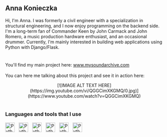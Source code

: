 ## Anna Konieczka

Hi, I'm Anna. I was formerly a civil engineer with a specialization in structural engineering, and I now enjoy programming on the backend side. I'm a long-term fan of Commander Keen by John Carmack and John Romero, a music production hardware enthusiast, and an occasional drummer.
Currently, I'm mainly interested in building web applications using Python with Django/Flask.<br>

#

You'll find my main project here: www.mysoundarchive.com<br>
<br>
You can here me talking about this project and see it in action here:
<br>
<p align="center">
  [![IMAGE ALT TEXT HERE](https://img.youtube.com/vi/QGGCimXKGMQ/0.jpg)](https://www.youtube.com/watch?v=QGGCimXKGMQ)
</p>

#

### Languages and tools that I use

<img align="left" alt="Python" width="30px" style="padding-right:10px;" src="https://cdn.jsdelivr.net/gh/devicons/devicon/icons/python/python-original.svg" />
<img align="left" alt="Python" width="30px" style="padding-right:10px;" src="https://cdn.jsdelivr.net/gh/devicons/devicon/icons/django/django-plain.svg" />
<img align="left" alt="Python" width="30px" style="padding-right:10px;" src="https://cdn.jsdelivr.net/gh/devicons/devicon/icons/flask/flask-original.svg" />
<img align="left" alt="Python" width="30px" style="padding-right:10px;" src="https://cdn.jsdelivr.net/gh/devicons/devicon/icons/sqlalchemy/sqlalchemy-original.svg" />
<img align="left" alt="Python" width="30px" style="padding-right:10px;" src="https://cdn.jsdelivr.net/gh/devicons/devicon/icons/postgresql/postgresql-plain.svg" />
<img align="left" alt="Python" width="30px" style="padding-right:10px;" src="https://cdn.jsdelivr.net/gh/devicons/devicon/icons/docker/docker-plain.svg" />



